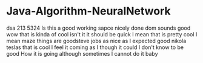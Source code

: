# Java-Algorithm-NeuralNetwork
dsa
213
5324
Is this a good working sapce
nicely done dom
sounds good
wow that is kinda of cool isn't it
it should be quick I mean
that is pretty cool I mean
maze things are goodsteve jobs
as nice as I expected
good
nikola teslas
that is cool 
I feel it coming as I though it could
I don't know to be good
How it is going
although sometimes I cannot do it baby
